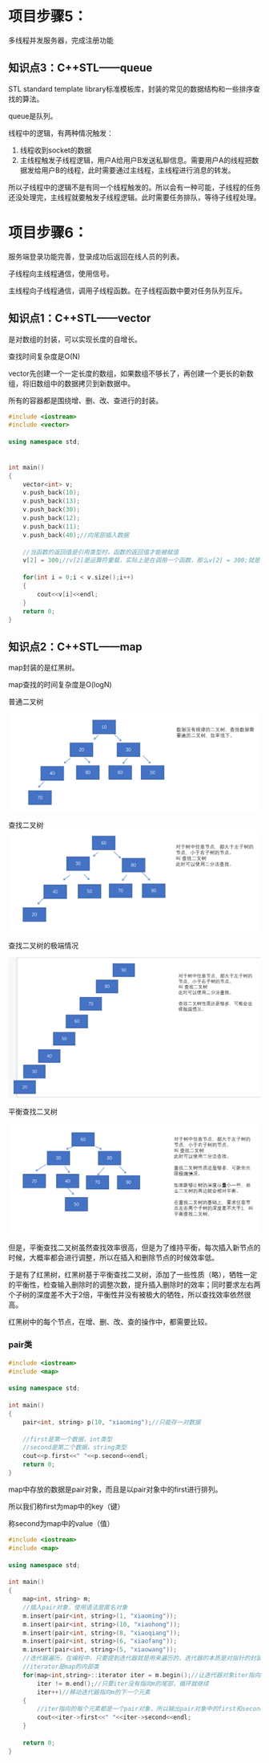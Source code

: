 # 项目步骤5：

多线程并发服务器，完成注册功能



## 知识点3：C++STL——queue

STL   standard   template   library标准模板库，封装的常见的数据结构和一些排序查找的算法。

queue是队列。



线程中的逻辑，有两种情况触发：

1. 线程收到socket的数据
2. 主线程触发子线程逻辑，用户A给用户B发送私聊信息。需要用户A的线程把数据发给用户B的线程，此时需要通过主线程，主线程进行消息的转发。

所以子线程中的逻辑不是有同一个线程触发的。所以会有一种可能，子线程的任务还没处理完，主线程就要触发子线程逻辑。此时需要任务排队，等待子线程处理。









# 项目步骤6：

服务端登录功能完善，登录成功后返回在线人员的列表。



子线程向主线程通信，使用信号。

主线程向子线程通信，调用子线程函数。在子线程函数中要对任务队列互斥。



## 知识点1：C++STL——vector

是对数组的封装，可以实现长度的自增长。

查找时间复杂度是O(N)

vector先创建一个一定长度的数组，如果数组不够长了，再创建一个更长的新数组，将旧数组中的数据拷贝到新数据中。

所有的容器都是围绕增、删、改、查进行的封装。

```C++
#include <iostream>
#include <vector>

using namespace std;


int main()
{
    vector<int> v;
    v.push_back(10);
    v.push_back(13);
    v.push_back(30);
    v.push_back(12);
    v.push_back(11);
    v.push_back(40);//向尾部插入数据
    
    //当函数的返回值是引用类型时，函数的返回值才能被赋值
    v[2] = 300;//v[2]是运算符重载，实际上是在调用一个函数，那么v[2] = 300;就是在对函数的返回值赋值
    
    for(int i = 0;i < v.size();i++)
    {
        cout<<v[i]<<endl;
    }
    return 0;
}
```



## 知识点2：C++STL——map

map封装的是红黑树。

map查找的时间复杂度是O(logN)

普通二叉树

![image-20221122110318341](day7/image-20221122110318341.png)



查找二叉树![image-20221122110838197](day7/image-20221122110838197.png)

查找二叉树的极端情况

![image-20221122111044670](day7/image-20221122111044670.png)

平衡查找二叉树

![image-20221122111425706](day7/image-20221122111425706.png)

但是，平衡查找二叉树虽然查找效率很高，但是为了维持平衡，每次插入新节点的时候，大概率都会进行调整，所以在插入和删除节点的时候效率低。

于是有了红黑树，红黑树基于平衡查找二叉树，添加了一些性质（略），牺牲一定的平衡性，检查输入删除时的调整次数，提升插入删除时的效率；同时要求左右两个子树的深度差不大于2倍，平衡性并没有被极大的牺牲，所以查找效率依然很高。

红黑树中的每个节点，在增、删、改、查的操作中，都需要比较。

### pair类

```C++
#include <iostream>
#include <map>

using namespace std;

int main()
{
    pair<int, string> p(10, "xiaoming");//只能存一对数据
 
    //first是第一个数据，int类型
    //second是第二个数据，string类型
    cout<<p.first<<" "<<p.second<<endl;
    return 0;
}
```

map中存放的数据是pair对象，而且是以pair对象中的first进行排列。

所以我们称first为map中的key（键）

称second为map中的value（值）

```C++
#include <iostream>
#include <map>

using namespace std;

int main()
{
    map<int, string> m;
    //插入pair对象，使用语法是匿名对象
    m.insert(pair<int, string>(1, "xiaoming"));
    m.insert(pair<int, string>(10, "xiaohong"));
    m.insert(pair<int, string>(8, "xiaoqiang"));
    m.insert(pair<int, string>(6, "xiaofang"));
    m.insert(pair<int, string>(5, "xiaowang"));
    //迭代器遍历，在编程中，只要提到迭代器就是用来遍历的，迭代器的本质是对指针的封装
    //iterator是map的内部类
    for(map<int,string>::iterator iter = m.begin();//让迭代器对象iter指向m的首元素
        iter != m.end();//只要iter没有指向m的尾部，循环就继续
        iter++)//移动迭代器指向m的下一个元素
    {
        //iter指向的每个元素都是一个pair对象，所以输出pair对象中的first和second
        cout<<iter->first<<" "<<iter->second<<endl;
    }
    
    return 0;
}

```



